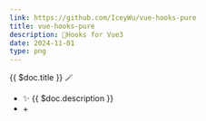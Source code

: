 ```yaml
---
link: https://github.com/IceyWu/vue-hooks-pure
title: vue-hooks-pure
description: 🚀Hooks for Vue3
date: 2024-11-01
type: png
---
```


{{ $doc.title }} 🪄

- ✨ {{ $doc.description }}
- <span i-logos-typescript-icon></span> + <span i-logos-rollupjs></span>
